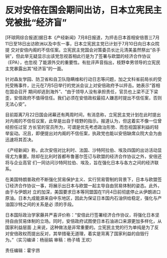 # 反对安倍在国会期间出访，日本立宪民主党被批“经济盲”

[环球网综合报道]据日本《产经新闻》7月8日报道，为抨击日本首相安倍晋三7月11日至18日出访欧洲以及中东一事，日本立宪民主党已计划于7月10日向日本众院提
交对安倍内阁的不信任案。立宪民主党国会对策委员长辻元清美虽然祭出“杀手锏”，但此举无疑显示出该党忽视首相此行是为了签署与欧盟的经济合作协议（EPA），也忽视
了能源外交的重要性。有批评声音指出，枝野幸男领导的立宪民主党暴露出其“经济盲”的一面。

针对森友学园、防卫省和自卫队隐瞒维和行动日志等问题，加之文科省前局长的受托受贿事件，辻元在7月5日举行的党派会议上对安倍政府予以抨击。她表示“首相在国会召开
期间却逃到海外”、“由于领导人没有承担责任，官员也上梁不正下梁歪，安倍政府不值得信任。我们必须在安倍政权最招人嫌恶时提出不信任案，否则无法心安”。

目前距离7月22日国会闭幕还有两周时间，有消息称，立宪民主党计划在此时提出对内阁的不信任议案，此举是出自于枝野的指示。报道认为，但这着实不像一位曾经担任过官
方长官的官员所为，可谓是优先考虑政治形势、而忽视国家利益的轻举妄动。况且，即便提出对内阁的不信任案，执政党也能以安倍缺席众院大会为由迅速将其否决。

《产经新闻》称，此次安倍对比利时、法国、沙特阿拉伯、埃及四国的出访活动显得尤为重要。除却在比利时首都布鲁塞尔签订与欧盟的经济合作协议之外，安倍还将与企业高官
们一同访问沙特阿拉伯、埃及，旨在强化日本与各方之间的经济联系。

在美国特朗普政府不断强化贸易保护主义、实行贸易管制的背景下，日本与欧盟签订经济合作协议一事，将展示出日本与欧盟一起主导自由贸易体制的姿态。此外，由于与伊朗对
立的加深，美国要求日本等同盟国在11月4日前彻底停止从伊朗进口原油。日本九成能源来自中东地区，因此为保证日本国内石油供给稳定，强化与产油国沙特之间的关系是必
须的手段。

日本国际政治学家藤井严喜评价称：“安倍此行签署经济合作协议，将强化日本坚持自由贸易体制的立场。同时，安倍政府试图使日本石油进口来源更加多样化，从国家利益层面
上来说，这种做法是非常重要的。立宪民主党的行为单纯是为了反对安倍政权而提出反对，其举措毫无道理，着实是背离了国家利益的自毁行为。”（实习编译：杨丽娟
审稿：杨子晴 王欢）

责任编辑：霍宇昂


